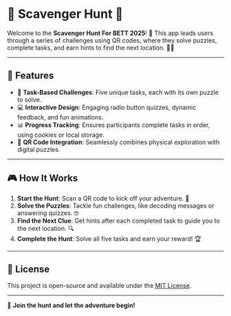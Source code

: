 # 🎉 Scavenger Hunt 🎯

Welcome to the **Scavenger Hunt For BETT 2025**! 🚀 This app leads users through a series of challenges using QR codes, where they solve puzzles, complete tasks, and earn hints to find the next location. 🕵️‍♀️

---

## 🌟 Features

- 🧩 **Task-Based Challenges**: Five unique tasks, each with its own puzzle to solve.
- 💻 **Interactive Design**: Engaging radio button quizzes, dynamic feedback, and fun animations.
- 📊 **Progress Tracking**: Ensures participants complete tasks in order, using cookies or local storage.
- 📱 **QR Code Integration**: Seamlessly combines physical exploration with digital puzzles.

---

## 🎮 How It Works

1. **Start the Hunt**: Scan a QR code to kick off your adventure. 🌟
2. **Solve the Puzzles**: Tackle fun challenges, like decoding messages or answering quizzes. 🤓
3. **Find the Next Clue**: Get hints after each completed task to guide you to the next location. 🔍
4. **Complete the Hunt**: Solve all five tasks and earn your reward! 🏆

---

## 📜 License

This project is open-source and available under the [MIT License](LICENSE).

---

🎉 **Join the hunt and let the adventure begin!**
